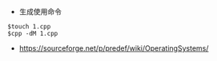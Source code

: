 
* 生成使用命令
```
$touch 1.cpp
$cpp -dM 1.cpp 
```

* https://sourceforge.net/p/predef/wiki/OperatingSystems/